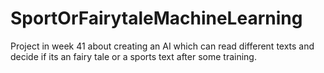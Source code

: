 # SportOrFairytaleMachineLearning


Project in week 41 about creating an AI which can read different texts and decide if its an fairy tale or a sports text after some training.
